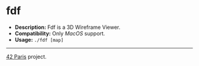 # fdf

- __Description:__ Fdf is a 3D Wireframe Viewer.
- __Compatibility:__ Only _MacOS_ support.
- __Usage:__ `./fdf [map]`

___

[42 Paris](https://www.42.fr/) project.
